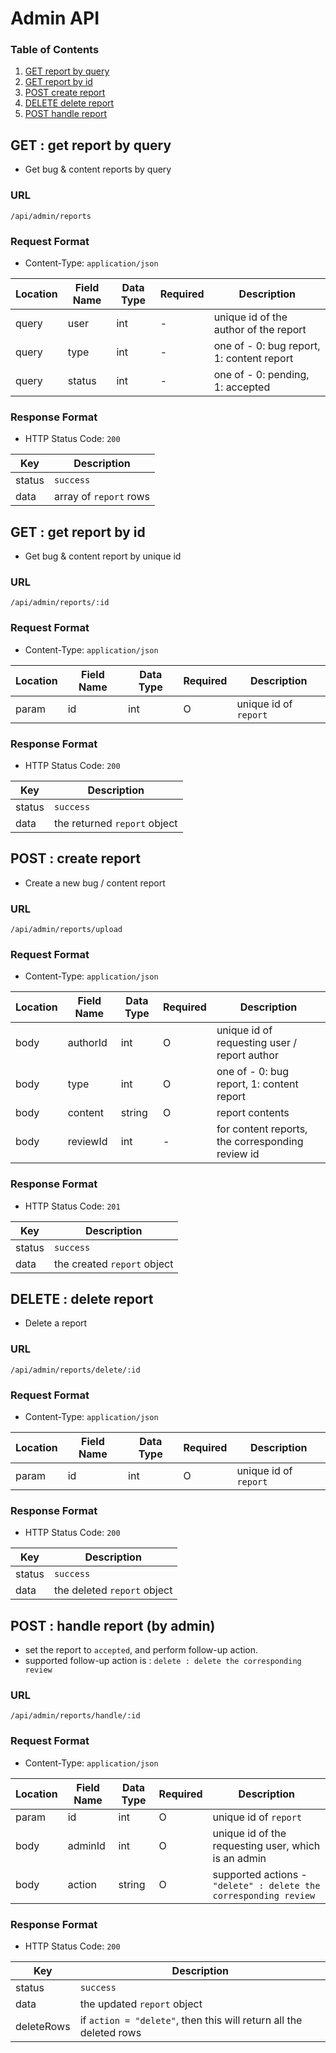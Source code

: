 # Admin API

### Table of Contents

1. [GET report by query](#get--get-report-by-query)
2. [GET report by id](#get--get-report-by-id)
3. [POST create report](#post--create-report)
4. [DELETE delete report](#delete--delete-report)
5. [POST handle report](#post--handle-report-by-admin)



## GET : get report by query
- Get bug & content reports by query

### URL
`/api/admin/reports`

### Request Format
- Content-Type: `application/json`

| Location | Field Name | Data Type | Required | Description |
| --- | --- | --- | --- | --- |
| query | user | int | - | unique id of the author of the report |
| query | type | int | - | one of - 0: bug report, 1: content report |
| query | status | int | - | one of - 0: pending, 1: accepted |

### Response Format
- HTTP Status Code: `200`

| Key | Description |
| --- | --- |
| status | `success` |
| data | array of `report` rows |

## GET : get report by id
- Get bug & content report by unique id

### URL
`/api/admin/reports/:id`

### Request Format
- Content-Type: `application/json`

| Location | Field Name | Data Type | Required | Description |
| --- | --- | --- | --- | --- |
| param | id | int | O | unique id of `report` |

### Response Format
- HTTP Status Code: `200`

| Key | Description |
| --- | --- |
| status | `success` |
| data | the returned `report` object |

## POST : create report
- Create a new bug / content report

### URL
`/api/admin/reports/upload`

### Request Format
- Content-Type: `application/json`

| Location | Field Name | Data Type | Required | Description |
| --- | --- | --- | --- | --- |
| body | authorId | int | O | unique id of requesting user / report author |
| body | type | int | O | one of - 0: bug report, 1: content report |
| body | content | string | O | report contents |
| body | reviewId | int | - | for content reports, the corresponding review id |

### Response Format
- HTTP Status Code: `201`

| Key | Description |
| --- | --- |
| status | `success` |
| data | the created `report` object |

## DELETE : delete report
- Delete a report

### URL
`/api/admin/reports/delete/:id`

### Request Format
- Content-Type: `application/json`

| Location | Field Name | Data Type | Required | Description |
| --- | --- | --- | --- | --- |
| param | id | int | O | unique id of `report` |

### Response Format
- HTTP Status Code: `200`

| Key | Description |
| --- | --- |
| status | `success` |
| data | the deleted `report` object |

## POST : handle report (by admin)
- set the report to `accepted`, and perform follow-up action.
- supported follow-up action is : `delete : delete the corresponding review`

### URL
`/api/admin/reports/handle/:id`

### Request Format
- Content-Type: `application/json`

| Location | Field Name | Data Type | Required | Description |
| --- | --- | --- | --- | --- |
| param | id | int | O | unique id of `report` |
| body | adminId | int | O | unique id of the requesting user, which is an admin |
| body | action | string | O | supported actions - `"delete" : delete the corresponding review` |


### Response Format
- HTTP Status Code: `200`

| Key | Description |
| --- | --- |
| status | `success` |
| data | the updated `report` object |
| deleteRows | if `action = "delete"`, then this will return all the deleted rows |